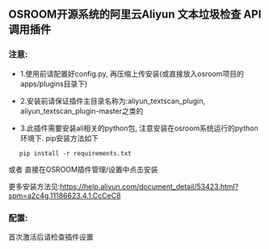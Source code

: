 ## OSROOM开源系统的阿里云Aliyun 文本垃圾检查 API调用插件
### 注意:
- 1.使用前请配置好config.py, 再压缩上传安装(或直接放入osroom项目的apps/plugins目录下)

- 2.安装前请保证插件主目录名称为:aliyun_textscan_plugin, aliyun_textscan_plugin-master之类的

- 3.此插件需要安装ali相关的python包, 注意安装在osroom系统运行的python环境下. pip安装方法如下
 ```
    pip install -r requirements.txt
 ```
  或者 
  直接在OSROOM插件管理/设置中点击安装
 
更多安装方法见:https://help.aliyun.com/document_detail/53423.html?spm=a2c4g.11186623.4.1.CcCeC8

### 配置:
首次激活后请检查插件设置
